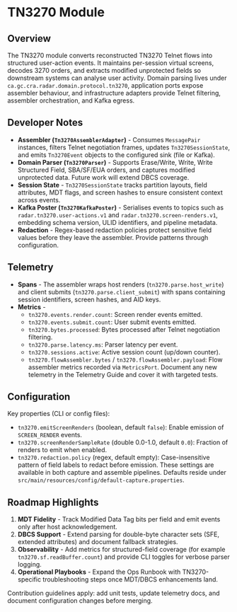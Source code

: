 # TN3270 Module

## Overview
The TN3270 module converts reconstructed TN3270 Telnet flows into structured user-action events. It maintains per-session virtual screens, decodes 3270 orders, and extracts modified unprotected fields so downstream systems can analyse user activity. Domain parsing lives under `ca.gc.cra.radar.domain.protocol.tn3270`, application ports expose assembler behaviour, and infrastructure adapters provide Telnet filtering, assembler orchestration, and Kafka egress.

## Developer Notes
- **Assembler (`Tn3270AssemblerAdapter`)** - Consumes `MessagePair` instances, filters Telnet negotiation frames, updates `Tn3270SessionState`, and emits `Tn3270Event` objects to the configured sink (file or Kafka).
- **Domain Parser (`Tn3270Parser`)** - Supports Erase/Write, Write, Write Structured Field, SBA/SF/EUA orders, and captures modified unprotected data. Future work will extend DBCS coverage.
- **Session State** - `Tn3270SessionState` tracks partition layouts, field attributes, MDT flags, and screen hashes to ensure consistent context across events.
- **Kafka Poster (`Tn3270KafkaPoster`)** - Serialises events to topics such as `radar.tn3270.user-actions.v1` and `radar.tn3270.screen-renders.v1`, embedding schema version, ULID identifiers, and pipeline metadata.
- **Redaction** - Regex-based redaction policies protect sensitive field values before they leave the assembler. Provide patterns through configuration.

## Telemetry
- **Spans** - The assembler wraps host renders (`tn3270.parse.host_write`) and client submits (`tn3270.parse.client_submit`) with spans containing session identifiers, screen hashes, and AID keys.
- **Metrics** -
  - `tn3270.events.render.count`: Screen render events emitted.
  - `tn3270.events.submit.count`: User submit events emitted.
  - `tn3270.bytes.processed`: Bytes processed after Telnet negotiation filtering.
  - `tn3270.parse.latency.ms`: Parser latency per event.
  - `tn3270.sessions.active`: Active session count (up/down counter).
  - `tn3270.flowAssembler.bytes` / `tn3270.flowAssembler.payload`: Flow assembler metrics recorded via `MetricsPort`.
Document any new telemetry in the Telemetry Guide and cover it with targeted tests.

## Configuration
Key properties (CLI or config files):
- `tn3270.emitScreenRenders` (boolean, default `false`): Enable emission of `SCREEN_RENDER` events.
- `tn3270.screenRenderSampleRate` (double 0.0-1.0, default `0.0`): Fraction of renders to emit when enabled.
- `tn3270.redaction.policy` (regex, default empty): Case-insensitive pattern of field labels to redact before emission.
These settings are available in both capture and assemble pipelines. Defaults reside under `src/main/resources/config/default-capture.properties`.

## Roadmap Highlights
1. **MDT Fidelity** - Track Modified Data Tag bits per field and emit events only after host acknowledgement.
2. **DBCS Support** - Extend parsing for double-byte character sets (SFE, extended attributes) and document fallback strategies.
3. **Observability** - Add metrics for structured-field coverage (for example `tn3270.sf.readBuffer.count`) and provide CLI toggles for verbose parser logging.
4. **Operational Playbooks** - Expand the Ops Runbook with TN3270-specific troubleshooting steps once MDT/DBCS enhancements land.

Contribution guidelines apply: add unit tests, update telemetry docs, and document configuration changes before merging.
